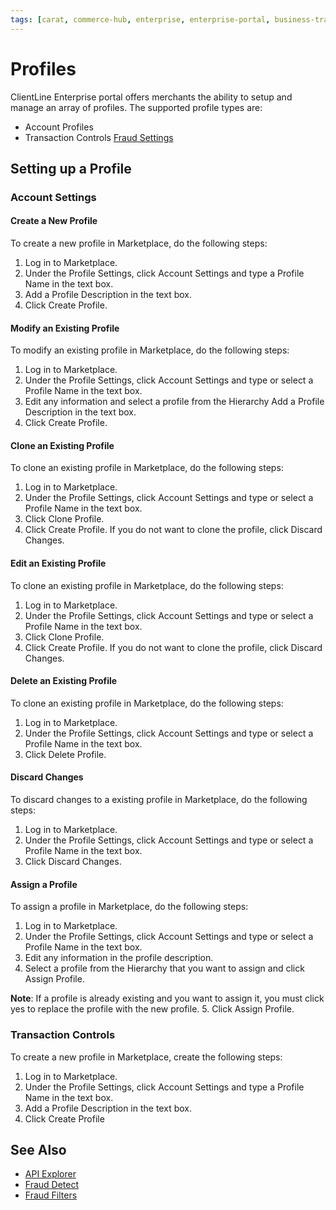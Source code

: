 ```yaml
---
tags: [carat, commerce-hub, enterprise, enterprise-portal, business-track,profiles, virtual-terminal, reporting, settings]
---
```


# Profiles

ClientLine Enterprise portal offers merchants the ability to setup and manage an array of profiles. The supported profile types are:

- Account Profiles
- Transaction Controls [Fraud Settings](?path=docs/Resources/Guides/Fraud/Fraud-Settings-AVS-CVV.md)

## Setting up a Profile

### Account Settings

#### Create a New Profile

To create a new profile in Marketplace, do the following steps:

1. Log in to Marketplace.
2. Under the Profile Settings, click Account Settings and type a Profile Name in the text box.
3. Add a Profile Description in the text box. 
4. Click Create Profile. 

#### Modify an Existing Profile

To modify an existing profile in Marketplace, do the following steps:

1. Log in to Marketplace.
2. Under the Profile Settings, click Account Settings and type or select a Profile Name in the text box.
3. Edit any information and select a profile from the Hierarchy Add a Profile Description in the text box. 
4. Click Create Profile. 

#### Clone an Existing Profile

To clone an existing profile in Marketplace, do the following steps:

1. Log in to Marketplace.
2. Under the Profile Settings, click Account Settings and type or select a Profile Name in the text box.
3. Click Clone Profile. 
4. Click Create Profile. If you do not want to clone the profile, click Discard Changes.

#### Edit an Existing Profile

To clone an existing profile in Marketplace, do the following steps:

1. Log in to Marketplace.
2. Under the Profile Settings, click Account Settings and type or select a Profile Name in the text box.
3. Click Clone Profile. 
4. Click Create Profile. If you do not want to clone the profile, click Discard Changes.

#### Delete an Existing Profile

To clone an existing profile in Marketplace, do the following steps:

1. Log in to Marketplace.
2. Under the Profile Settings, click Account Settings and type or select a Profile Name in the text box.
3. Click Delete Profile.

#### Discard Changes

To discard changes to a existing profile in Marketplace, do the following steps:

1. Log in to Marketplace.
2. Under the Profile Settings, click Account Settings and type or select a Profile Name in the text box.
3. Click Discard Changes.


#### Assign a Profile

To assign a profile in Marketplace, do the following steps:

1. Log in to Marketplace.
2. Under the Profile Settings, click Account Settings and type or select a Profile Name in the text box.
3. Edit any information in the profile description. 
4. Select a profile from the Hierarchy that you want to assign and click Assign Profile. 

**Note**: If a profile is already existing and you want to assign it, you must click yes to replace the profile with the new profile. 
5. Click Assign Profile. 

### Transaction Controls

To create a new profile in Marketplace, create the following steps:

1. Log in to Marketplace.
2. Under the Profile Settings, click Account Settings and type a Profile Name in the text box.
3. Add a Profile Description in the text box. 
4. Click Create Profile 




## See Also

- [API Explorer](../api/?type=post&path=/payments/v1/charges)
- [Fraud Detect](?path=docs/Resources/Guides/Fraud/Fraud-Detect.md)
- [Fraud Filters](?path=docs/Resources/Guides/Fraud/Fraud-Settings-Filters.md)